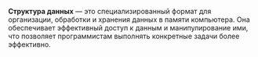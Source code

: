 **Структура данных** — это специализированный формат для организации, обработки и хранения данных в памяти компьютера. Она обеспечивает эффективный доступ к данным и манипулирование ими, что позволяет программистам выполнять конкретные задачи более эффективно.